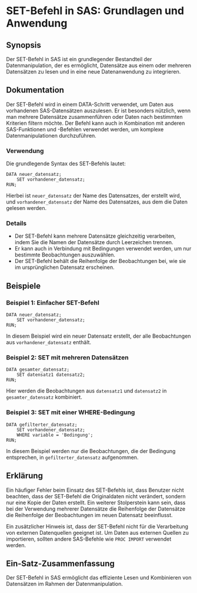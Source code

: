 <!--
Meta Description: # SET-Befehl in SAS: Grundlagen und Anwendung ## Synopsis Der SET-Befehl in SAS ist ein grundlegender Bestandteil der Datenmanipulation, der es ermögl...
Meta Keywords: der, set, die, befehl, sas
-->

# SET-Befehl in SAS: Grundlagen und Anwendung

## Synopsis
Der SET-Befehl in SAS ist ein grundlegender Bestandteil der Datenmanipulation, der es ermöglicht, Datensätze aus einem oder mehreren Datensätzen zu lesen und in eine neue Datenanwendung zu integrieren.

## Dokumentation
Der SET-Befehl wird in einem DATA-Schritt verwendet, um Daten aus vorhandenen SAS-Datensätzen auszulesen. Er ist besonders nützlich, wenn man mehrere Datensätze zusammenführen oder Daten nach bestimmten Kriterien filtern möchte. Der Befehl kann auch in Kombination mit anderen SAS-Funktionen und -Befehlen verwendet werden, um komplexe Datenmanipulationen durchzuführen.

### Verwendung
Die grundlegende Syntax des SET-Befehls lautet:
```sas
DATA neuer_datensatz;
    SET vorhandener_datensatz;
RUN;
```
Hierbei ist `neuer_datensatz` der Name des Datensatzes, der erstellt wird, und `vorhandener_datensatz` der Name des Datensatzes, aus dem die Daten gelesen werden.

### Details
- Der SET-Befehl kann mehrere Datensätze gleichzeitig verarbeiten, indem Sie die Namen der Datensätze durch Leerzeichen trennen.
- Er kann auch in Verbindung mit Bedingungen verwendet werden, um nur bestimmte Beobachtungen auszuwählen.
- Der SET-Befehl behält die Reihenfolge der Beobachtungen bei, wie sie im ursprünglichen Datensatz erscheinen.

## Beispiele
### Beispiel 1: Einfacher SET-Befehl
```sas
DATA neuer_datensatz;
    SET vorhandener_datensatz;
RUN;
```
In diesem Beispiel wird ein neuer Datensatz erstellt, der alle Beobachtungen aus `vorhandener_datensatz` enthält.

### Beispiel 2: SET mit mehreren Datensätzen
```sas
DATA gesamter_datensatz;
    SET datensatz1 datensatz2;
RUN;
```
Hier werden die Beobachtungen aus `datensatz1` und `datensatz2` in `gesamter_datensatz` kombiniert.

### Beispiel 3: SET mit einer WHERE-Bedingung
```sas
DATA gefilterter_datensatz;
    SET vorhandener_datensatz;
    WHERE variable = 'Bedingung';
RUN;
```
In diesem Beispiel werden nur die Beobachtungen, die der Bedingung entsprechen, in `gefilterter_datensatz` aufgenommen.

## Erklärung
Ein häufiger Fehler beim Einsatz des SET-Befehls ist, dass Benutzer nicht beachten, dass der SET-Befehl die Originaldaten nicht verändert, sondern nur eine Kopie der Daten erstellt. Ein weiterer Stolperstein kann sein, dass bei der Verwendung mehrerer Datensätze die Reihenfolge der Datensätze die Reihenfolge der Beobachtungen im neuen Datensatz beeinflusst. 

Ein zusätzlicher Hinweis ist, dass der SET-Befehl nicht für die Verarbeitung von externen Datenquellen geeignet ist. Um Daten aus externen Quellen zu importieren, sollten andere SAS-Befehle wie `PROC IMPORT` verwendet werden.

## Ein-Satz-Zusammenfassung
Der SET-Befehl in SAS ermöglicht das effiziente Lesen und Kombinieren von Datensätzen im Rahmen der Datenmanipulation.